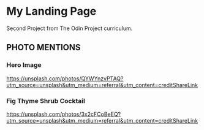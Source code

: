 # My Landing Page
Second Project from The Odin Project curriculum. 

## PHOTO MENTIONS
### Hero Image
https://unsplash.com/photos/QYWYnzvPTAQ?utm_source=unsplash&utm_medium=referral&utm_content=creditShareLink
### Fig Thyme Shrub Cocktail
https://unsplash.com/photos/3x2cFCoBeEQ?utm_source=unsplash&utm_medium=referral&utm_content=creditShareLink